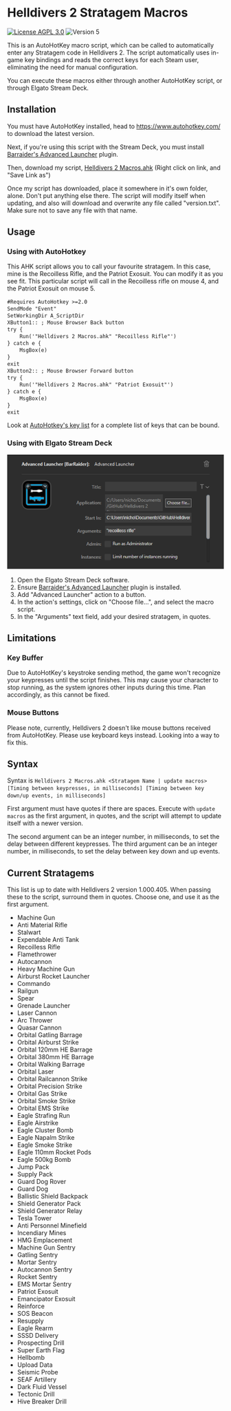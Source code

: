 # Helldivers 2 Stratagem Macros
[![License AGPL 3.0](https://img.shields.io/github/license/NicholasDJM/Helldivers-2-Stratagem-Macros?color=blue)](/LICENSE.txt) ![Version 5](https://img.shields.io/badge/Version-5-brightgreen)

This is an AutoHotKey macro script, which can be called to automatically enter any Stratagem code in Helldivers 2.
The script automatically uses in-game key bindings and reads the correct keys for each Steam user, eliminating the need for manual configuration.

You can execute these macros either through another AutoHotKey script, or through Elgato Stream Deck.



## Installation

You must have AutoHotKey installed, head to https://www.autohotkey.com/ to download the latest version.

Next, if you're using this script with the Stream Deck, you must install [Barraider's Advanced Launcher](https://marketplace.elgato.com/product/advanced-launcher-d9a289e4-9f61-4613-9f86-0069f5897125) plugin.

Then, download my script, <a href="https://raw.githubusercontent.com/NicholasDJM/Helldivers-2-Stratagem-Macros/main/Helldivers%202%20Macros.ahk" download="Helldivers 2 Macros.ahk">Helldivers 2 Macros.ahk</a> (Right click on link, and "Save Link as")

Once my script has downloaded, place it somewhere in it's own folder, alone. Don't put anything else there. The script will modify itself when updating, and also will download and overwrite any file called "version.txt". Make sure not to save any file with that name.

## Usage

### Using with AutoHotkey
This AHK script allows you to call your favourite stratagem. In this case, mine is the Recoilless Rifle, and the Patriot Exosuit. You can modify it as you see fit. This particular script will call in the Recoilless rifle on mouse 4, and the Patriot Exosuit on mouse 5.
```ahk
#Requires AutoHotkey >=2.0
SendMode "Event"
SetWorkingDir A_ScriptDir
XButton1:: ; Mouse Browser Back button
try {
	Run('"Helldivers 2 Macros.ahk" "Recoilless Rifle"')
} catch e {
	MsgBox(e)
}
exit
XButton2:: ; Mouse Browser Forward button
try {
	Run('"Helldivers 2 Macros.ahk" "Patriot Exosuit"')
} catch e {
	MsgBox(e)
}
exit
```
Look at [AutoHotkey's key list](https://www.autohotkey.com/docs/v2/KeyList.htm) for a complete list of keys that can be bound.

### Using with Elgato Stream Deck

![A screenshot of Elgato Stream Deck software, showing Barraider's Advanced Launcher action configured to launch "Helldivers 2 Macros.ahk" with an argument of "recoilless rifle".](/ExampleUsageWithStreamDeck.png)

1. Open the Elgato Stream Deck software.
2. Ensure [Barraider's Advanced Launcher](https://marketplace.elgato.com/product/advanced-launcher-d9a289e4-9f61-4613-9f86-0069f5897125) plugin is installed.
3. Add "Advanced Launcher" action to a button.
4. In the action's settings, click on "Choose file...", and select the macro script.
5. In the "Arguments" text field, add your desired stratagem, in quotes.


## Limitations

### Key Buffer
Due to AutoHotKey's keystroke sending method, the game won't recognize your keypresses until the script finishes. This may cause your character to stop running, as the system ignores other inputs during this time. Plan accordingly, as this cannot be fixed.


### Mouse Buttons
Please note, currently, Helldivers 2 doesn't like mouse buttons received from AutoHotKey. Please use keyboard keys instead. Looking into a way to fix this.


## Syntax

Syntax is `Helldivers 2 Macros.ahk <Stratagem Name | update macros> [Timing between keypresses, in milliseconds] [Timing between key down/up events, in milliseconds]`

First argument must have quotes if there are spaces.
Execute with `update macros` as the first argument, in quotes, and the script will attempt to update itself with a newer version.

The second argument can be an integer number, in milliseconds, to set the delay between different keypresses.
The third argument can be an integer number, in milliseconds, to set the delay between key down and up events.

## Current Stratagems
This list is up to date with Helldivers 2 version 1.000.405.
When passing these to the script, surround them in quotes. Choose one, and use it as the first argument.

- Machine Gun
- Anti Material Rifle
- Stalwart
- Expendable Anti Tank
- Recoilless Rifle
- Flamethrower
- Autocannon
- Heavy Machine Gun
- Airburst Rocket Launcher
- Commando
- Railgun
- Spear
- Grenade Launcher
- Laser Cannon
- Arc Thrower
- Quasar Cannon
- Orbital Gatling Barrage
- Orbital Airburst Strike
- Orbital 120mm HE Barrage
- Orbital 380mm HE Barrage
- Orbital Walking Barrage
- Orbital Laser
- Orbital Railcannon Strike
- Orbital Precision Strike
- Orbital Gas Strike
- Orbital Smoke Strike
- Orbital EMS Strike
- Eagle Strafing Run
- Eagle Airstrike
- Eagle Cluster Bomb
- Eagle Napalm Strike
- Eagle Smoke Strike
- Eagle 110mm Rocket Pods
- Eagle 500kg Bomb
- Jump Pack
- Supply Pack
- Guard Dog Rover
- Guard Dog
- Ballistic Shield Backpack
- Shield Generator Pack
- Shield Generator Relay
- Tesla Tower
- Anti Personnel Minefield
- Incendiary Mines
- HMG Emplacement
- Machine Gun Sentry
- Gatling Sentry
- Mortar Sentry
- Autocannon Sentry
- Rocket Sentry
- EMS Mortar Sentry
- Patriot Exosuit
- Emancipator Exosuit
- Reinforce
- SOS Beacon
- Resupply
- Eagle Rearm
- SSSD Delivery
- Prospecting Drill
- Super Earth Flag
- Hellbomb
- Upload Data
- Seismic Probe
- SEAF Artillery
- Dark Fluid Vessel
- Tectonic Drill
- Hive Breaker Drill
